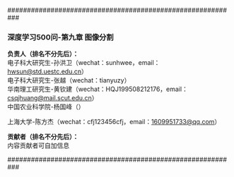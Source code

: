 ###########################################################

### 深度学习500问-第九章 图像分割

**负责人（排名不分先后）：**  
电子科大研究生-孙洪卫（wechat：sunhwee，email：hwsun@std.uestc.edu.cn）  
电子科大研究生-张越（wechat：tianyuzy）  
华南理工研究生-黄钦建（wechat：HQJ199508212176，email：csqjhuang@mail.scut.edu.cn）  
中国农业科学院-杨国峰（） 

上海大学-陈方杰（wechat：cfj123456cfj，email：1609951733@qq.com） 

**贡献者（排名不分先后）：**  
内容贡献者可自加信息

###########################################################